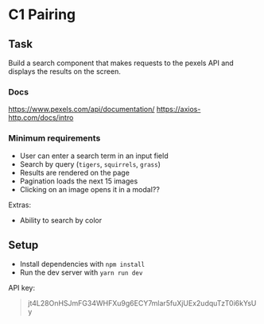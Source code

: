 # C1 Pairing

## Task

Build a search component that makes requests to the pexels API and displays the results on the screen.

### Docs
https://www.pexels.com/api/documentation/
https://axios-http.com/docs/intro


### Minimum requirements
- User can enter a search term in an input field
- Search by query (`tigers`, `squirrels`, `grass`)
- Results are rendered on the page
- Pagination loads the next 15 images
- Clicking on an image opens it in a modal??


Extras:
- Ability to search by color


## Setup

- Install dependencies with `npm install`
- Run the dev server with `yarn run dev`


API key:
> jt4L28OnHSJmFG34WHFXu9g6ECY7mlar5fuXjUEx2udquTzT0i6kYsUy